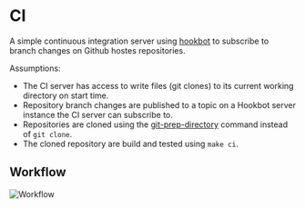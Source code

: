 # CI

A simple continuous integration server using
[hookbot](https://github.com/scraperwiki/hookbot) to subscribe to branch changes
on Github hostes repositories.

Assumptions:

- The CI server has access to write files (git clones) to its current working
directory on start time.
- Repository branch changes are published to a topic on a Hookbot server
  instance the CI server can subscribe to.
- Repositories are cloned using the
  [git-prep-directory](https://github.com/scraperwiki/hanoverd/blob/master/cmd/git-prep-directory/main.go)
  command instead of `git clone`.
- The cloned repository are build and tested using `make ci`.


## Workflow

![Workflow](http://www.websequencediagrams.com/cgi-bin/cdraw?lz=dGl0bGUgQ0kgd29ya2Zsb3cKCkNJLT5Ib29rYm90OiBTdWIKR2l0aHViLQALC1B1YiAoTmV3IHB1c2gpCgAnBy0tPkNJOiBQdWxsABIMQ0ktLT4APgYAMwdQZW5kaW5nOiBDbG9uaW5nAB8FADcFQ2xvbmUAFhxCdWlsZGluZyAmIFRlc3QAMA0AFwUAEgcAYxNTdWNjZXNzL0ZhaWx1cmUpCgo&s=napkin)
